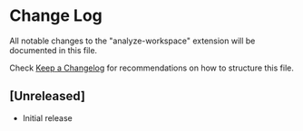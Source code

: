 # Change Log

All notable changes to the "analyze-workspace" extension will be documented in this file.

Check [Keep a Changelog](http://keepachangelog.com/) for recommendations on how to structure this file.

## [Unreleased]

- Initial release